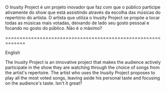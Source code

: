 O Inusity Project é um projeto inovador que faz com que o público participe ativamente do show que está assistindo através da escolha das músicas do repertório do artista. O artista que utiliza o Inusity Project se propõe a tocar todas as músicas mais votadas, deixando de lado seu gosto pessoal e focando no gosto do público. Não é o máximo?

=============================================================

English

The Inusity Project is an innovative project that makes the audience actively participate in the show they are watching through the choice of songs from the artist's repertoire. The artist who uses the Inusity Project proposes to play all the most voted songs, leaving aside his personal taste and focusing on the audience's taste. Isn't it great?

